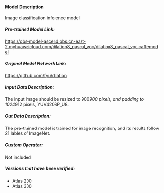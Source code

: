 #### Model Description

Image classification inference model

##### Pre-trained Model Link:
https://obs-model-ascend.obs.cn-east-2.myhuaweicloud.com/dilation8_pascal_voc/dilation8_pascal_voc.caffemodel

##### Original Model Network Link:
https://github.com/fyu/dilation

##### Input Data Description:

The input image should be resized to 900*900 pixels, and padding to 1024*912 pixels, YUV420SP_U8.

##### Out Data Description:

The pre-trained model is trained for image recognition, and its results follow 21 lables of ImageNet.

##### Custom Operator:

Not included

##### Versions that have been verified: 

- Atlas 200
- Atlas 300

